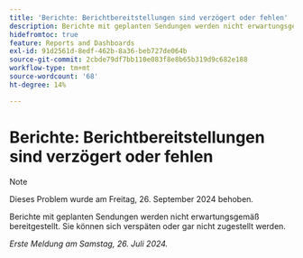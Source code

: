 ```yaml
---
title: 'Berichte: Berichtbereitstellungen sind verzögert oder fehlen'
description: Berichte mit geplanten Sendungen werden nicht erwartungsgemäß bereitgestellt. Sie können sich verspäten oder gar nicht zugestellt werden.
hidefromtoc: true
feature: Reports and Dashboards
exl-id: 91d2561d-8edf-462b-8a36-beb727de064b
source-git-commit: 2cbde79df7bb110e083f8e8b65b319d9c682e188
workflow-type: tm+mt
source-wordcount: '68'
ht-degree: 14%

---
```


# Berichte: Berichtbereitstellungen sind verzögert oder fehlen

>[!NOTE]
>
>Dieses Problem wurde am Freitag, 26. September 2024 behoben.

Berichte mit geplanten Sendungen werden nicht erwartungsgemäß bereitgestellt. Sie können sich verspäten oder gar nicht zugestellt werden.

_Erste Meldung am Samstag, 26. Juli 2024._
